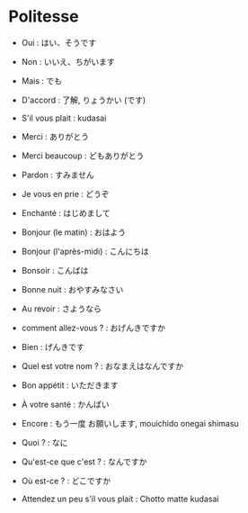# Politesse

- Oui : はい、そうです
- Non : いいえ、ちがいます
- Mais : でも
- D'accord : 了解, りょうかい (です)

- S'il vous plait : kudasai
- Merci : ありがとう
- Merci beaucoup : どもありがとう
- Pardon : すみません
- Je vous en prie : どうぞ

- Enchanté : はじめまして
- Bonjour (le matin) : おはよう
- Bonjour (l'après-midi) : こんにちは
- Bonsoir : こんばは
- Bonne nuit : おやすみなさい
- Au revoir : さようなら

- comment allez-vous ? : おげんきですか
- Bien : げんきです

- Quel est votre nom ? : おなまえはなんですか

- Bon appétit : いただきます
- À votre santé : かんぱい
- Encore : もう一度 お願いします, mouichido onegai shimasu

- Quoi ? : なに
- Qu'est-ce que c'est ? : なんですか
- Où est-ce ? : どこですか

- Attendez un peu s'il vous plait : Chotto matte kudasai
